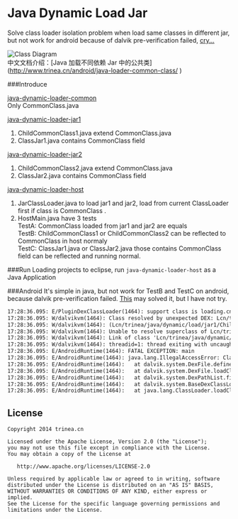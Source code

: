 Java Dynamic Load Jar
=====================

Solve class loader isolation problem when load same classes in different jar, but not work for android because of dalvik pre-verification failed, [cry...](https://github.com/Trinea/java-dynamic-load-jar#android "View Details")
  
![Class Diagram](https://farm4.staticflickr.com/3872/14301963930_2f0f0fe8aa_o.png)  
中文文档介绍：[Java 加载不同依赖 Jar 中的公共类](http://www.trinea.cn/android/java-loader-common-class/ ‎)  

###Introduce

[java-dynamic-loader-common](https://github.com/Trinea/java-dynamic-load-jar/tree/master/java-dynamic-loader-common)  
Only CommonClass.java  
  
[java-dynamic-loader-jar1](https://github.com/Trinea/java-dynamic-load-jar/tree/master/java-dynamic-loader-jar1)  
1. ChildCommonClass1.java extend CommonClass.java  
2. ClassJar1.java contains CommonClass field
  
[java-dynamic-loader-jar2](https://github.com/Trinea/java-dynamic-load-jar/tree/master/java-dynamic-loader-jar2)  
1. ChildCommonClass2.java extend CommonClass.java  
2. ClassJar2.java contains CommonClass field
  
[java-dynamic-loader-host](https://github.com/Trinea/java-dynamic-load-jar/tree/master/java-dynamic-loader-host)  
1. JarClassLoader.java to load jar1 and jar2, load from current ClassLoader first if class is CommonClass .  
2. HostMain.java have 3 tests  
TestA: CommonClass loaded from jar1 and jar2 are equals  
TestB: ChildCommonClass1 or ChildCommonClass2 can be reflected to CommonClass in host normaly  
TestC: ClassJar1.java or ClassJar2.java those contains CommonClass field can be reflected and running normal.

###Run
Loading projects to eclipse, run `java-dynamic-loader-host` as a Java Application

###Android
It's simple in java, but not work for TestB and TestC on android, because dalvik pre-verification failed. [This](http://stackoverflow.com/questions/15761081/custom-class-loading-fails-with-java-lang-illegalaccesserror-class-ref-in-pre-v) may solved it, but I have not try.  
```xml
17:28:36.095: E/PluginDexClassLoader(1464): support class is loading.cn.trinea.java.dynamic.load.common.CommonClass, current loader:1110431216, commmon lib loader:1108712248, clazz:1110549272
17:28:36.095: W/dalvikvm(1464): Class resolved by unexpected DEX: Lcn/trinea/java/dynamic/load/jar1/ChildCommonClass1;(0x422fd5f0):0x6838f000 ref [Lcn/trinea/java/dynamic/load/common/CommonClass;] Lcn/trinea/java/dynamic/load/common/CommonClass;(0x42159b38):0x65ae6000
17:28:36.095: W/dalvikvm(1464): (Lcn/trinea/java/dynamic/load/jar1/ChildCommonClass1; had used a different Lcn/trinea/java/dynamic/load/common/CommonClass; during pre-verification)
17:28:36.095: W/dalvikvm(1464): Unable to resolve superclass of Lcn/trinea/java/dynamic/load/jar1/ChildCommonClass1; (993)
17:28:36.095: W/dalvikvm(1464): Link of class 'Lcn/trinea/java/dynamic/load/jar1/ChildCommonClass1;' failed
17:28:36.095: W/dalvikvm(1464): threadid=1: thread exiting with uncaught exception (group=0x416fb498)
17:28:36.095: E/AndroidRuntime(1464): FATAL EXCEPTION: main
17:28:36.095: E/AndroidRuntime(1464): java.lang.IllegalAccessError: Class ref in pre-verified class resolved to unexpected implementation
17:28:36.095: E/AndroidRuntime(1464): 	at dalvik.system.DexFile.defineClass(Native Method)
17:28:36.095: E/AndroidRuntime(1464): 	at dalvik.system.DexFile.loadClassBinaryName(DexFile.java:211)
17:28:36.095: E/AndroidRuntime(1464): 	at dalvik.system.DexPathList.findClass(DexPathList.java:315)
17:28:36.095: E/AndroidRuntime(1464): 	at dalvik.system.BaseDexClassLoader.findClass(BaseDexClassLoader.java:58)
17:28:36.095: E/AndroidRuntime(1464): 	at java.lang.ClassLoader.loadClass(ClassLoader.java:501)
```


## License

    Copyright 2014 trinea.cn

    Licensed under the Apache License, Version 2.0 (the "License");
    you may not use this file except in compliance with the License.
    You may obtain a copy of the License at

       http://www.apache.org/licenses/LICENSE-2.0

    Unless required by applicable law or agreed to in writing, software
    distributed under the License is distributed on an "AS IS" BASIS,
    WITHOUT WARRANTIES OR CONDITIONS OF ANY KIND, either express or implied.
    See the License for the specific language governing permissions and
    limitations under the License.
